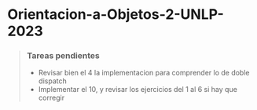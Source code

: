 # Orientacion-a-Objetos-2-UNLP-2023

> ### Tareas pendientes
>
> - Revisar bien el 4 la implementacion para comprender lo de doble dispatch
> - Implementar el 10, y revisar los ejercicios del 1 al 6 si hay que corregir
